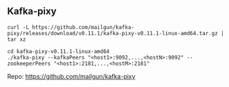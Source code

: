 
## Kafka-pixy

```
curl -L https://github.com/mailgun/kafka-pixy/releases/download/v0.11.1/kafka-pixy-v0.11.1-linux-amd64.tar.gz | tar xz
```

```
cd kafka-pixy-v0.11.1-linux-amd64
./kafka-pixy --kafkaPeers "<host1>:9092,...,<hostN>:9092" --zookeeperPeers "<host1>:2181,...,<hostM>:2181"
```

Repo: https://github.com/mailgun/kafka-pixy

